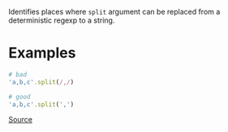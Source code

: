 
Identifies places where `split` argument can be replaced from
a deterministic regexp to a string.

# Examples

```ruby
# bad
'a,b,c'.split(/,/)

# good
'a,b,c'.split(',')
```

[Source](http://www.rubydoc.info/gems/rubocop/RuboCop/Cop/Performance/RedundantSplitRegexpArgument)
